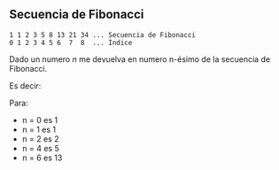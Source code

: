 ## Secuencia de Fibonacci

```
1 1 2 3 5 8 13 21 34 ... Secuencia de Fibonacci
0 1 2 3 4 5 6  7  8  ... Índice
```

Dado un numero _n_ me devuelva en numero n-ésimo de la secuencia de Fibonacci. 

Es decir:

Para:
- n = 0 es 1
- n = 1 es 1
- n = 2 es 2
- n = 4 es 5
- n = 6 es 13




